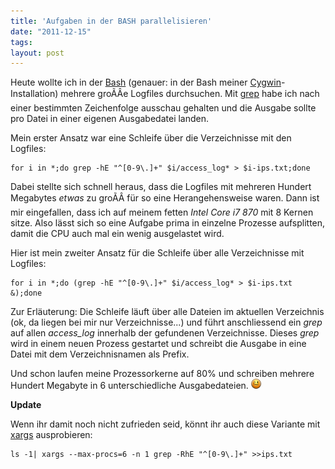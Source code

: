 ```yaml
---
title: 'Aufgaben in der BASH parallelisieren'
date: "2011-12-15"
tags: 
layout: post
---
```

Heute wollte ich in der [Bash][0] (genauer: in der Bash meiner [Cygwin][1]-Installation) mehrere groÃÂe Logfiles durchsuchen. Mit [grep][2] habe ich nach einer bestimmten Zeichenfolge ausschau gehalten und die Ausgabe sollte pro Datei in einer eigenen Ausgabedatei landen.

Mein erster Ansatz war eine Schleife über die Verzeichnisse mit den Logfiles:

    for i in *;do grep -hE "^[0-9\.]+" $i/access_log* > $i-ips.txt;done

Dabei stellte sich schnell heraus, dass die Logfiles mit mehreren Hundert Megabytes *etwas* zu groÃÂ für so eine Herangehensweise waren. Dann ist mir eingefallen, dass ich auf meinem fetten *Intel Core i7 870* mit 8 Kernen sitze. Also lässt sich so eine Aufgabe prima in einzelne Prozesse aufsplitten, damit die CPU auch mal ein wenig ausgelastet wird.

Hier ist mein zweiter Ansatz für die Schleife über alle Verzeichnisse mit Logfiles:

    for i in *;do (grep -hE "^[0-9\.]+" $i/access_log* > $i-ips.txt &);done

Zur Erläuterung: Die Schleife läuft über alle Dateien im aktuellen Verzeichnis (ok, da liegen bei mir nur Verzeichnisse...) und führt anschliessend ein *grep* auf allen *access_log* innerhalb der gefundenen Verzeichnisse. Dieses *grep* wird in einem neuen Prozess gestartet und schreibt die Ausgabe in eine Datei mit dem Verzeichnisnamen als Prefix.

Und schon laufen meine Prozessorkerne auf 80% und schreiben mehrere Hundert Megabyte in 6 unterschiedliche Ausgabedateien. ![;-)](/img/emotes/face-wink.png)

**Update**

Wenn ihr damit noch nicht zufrieden seid, könnt ihr auch diese Variante mit [xargs][3] ausprobieren:

    ls -1| xargs --max-procs=6 -n 1 grep -RhE "^[0-9\.]+" >>ips.txt

[0]: http://tldp.org/LDP/abs/html/
[1]: http://cygwin.com/
[2]: http://linux.die.net/man/1/grep
[3]: http://linux.die.net/man/1/xargs
